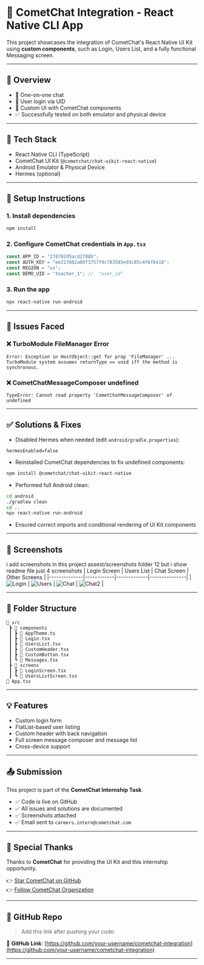 
# 📲 CometChat Integration - React Native CLI App

This project showcases the integration of CometChat's React Native UI Kit using **custom components**, such as Login, Users List, and a fully functional Messaging screen.

---

## 🚀 Overview

- 💬 One-on-one chat
- 🧑 User login via UID
- 📄 Custom UI with CometChat components
- ✅ Successfully tested on both emulator and physical device

---

## 🧰 Tech Stack

- React Native CLI (TypeScript)
- CometChat UI Kit (`@cometchat/chat-uikit-react-native`)
- Android Emulator & Physical Device
- Hermes (optional)

---

## 🔧 Setup Instructions

### 1. Install dependencies

```bash
npm install
```

### 2. Configure CometChat credentials in `App.tsx`

```ts
const APP_ID = "278702d5acd2788b";
const AUTH_KEY = "ee217882a89f3757f9c783585e93c85c4f6f6418";
const REGION = "us";
const DEMO_UID = "teacher_1"; //  "user_id"
```



### 3. Run the app

```bash
npx react-native run-android
```

---

## 🐛 Issues Faced

### ❌ TurboModule FileManager Error

```
Error: Exception in HostObject::get for prop 'FileManager' ...
TurboModule system assumes returnType == void iff the method is synchronous.
```

### ❌ CometChatMessageComposer undefined

```
TypeError: Cannot read property 'CometChatMessageComposer' of undefined
```

---

## ✅ Solutions & Fixes

- Disabled Hermes when needed (edit `android/gradle.properties`):

```properties
hermesEnabled=false
```

- Reinstalled CometChat dependencies to fix undefined components:

```bash
npm install @cometchat/chat-uikit-react-native
```

- Performed full Android clean:

```bash
cd android
./gradlew clean
cd ..
npx react-native run-android
```

- Ensured correct imports and conditional rendering of UI Kit components

---


## 📸 Screenshots
i add screenshots in this project assest/screenshots folder 12 but i show readme file just 4 screenshots 
| Login Screen | Users List | Chat Screen | Other Screens | 
|--------------|------------|-------------|---------------|
| ![Login](./assets/screenshots/login.png) | ![Users](./assets/screenshots/usersscreen2.png) | ![Chat](./assets/screenshots/chatscreen1.png) | ![Chat2](./assets/screenshots/chatscreen2user.png) |


---

## 📎 Folder Structure

```
📁 src
 ┣ 📁 components
 ┃ ┣ 📄 AppTheme.ts
 ┃ ┣ 📄 Login.tsx
 ┃ ┣ 📄 UsersList.tsx
 ┃ ┣ 📄 CustomHeader.tsx
 ┃ ┣ 📄 CustomButton.tsx
 ┃ ┗ 📄 Messages.tsx
 ┣ 📁 screens
 ┃ ┣ 📄 LoginScreen.tsx
 ┃ ┗ 📄 UsersListScreen.tsx
📄 App.tsx
```

---

## 💡 Features

- Custom login form
- FlatList-based user listing
- Custom header with back navigation
- Full screen message composer and message list
- Cross-device support

---

## 📤 Submission

This project is part of the **CometChat Internship Task**.

- ✅ Code is live on GitHub
- ✅ All issues and solutions are documented
- ✅ Screenshots attached
- ✅ Email sent to `careers.intern@cometchat.com`

---

## 🙏 Special Thanks

Thanks to **CometChat** for providing the UI Kit and this internship opportunity.

👉 [Star CometChat on GitHub](https://github.com/cometchat-pro)  
👉 [Follow CometChat Organization](https://github.com/cometchat-pro)

---

## 📎 GitHub Repo

> Add this link after pushing your code:

🔗 **GitHub Link**: [https://github.com/your-username/cometchat-integration](https://github.com/your-username/cometchat-integration)

---

